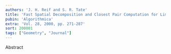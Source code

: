```yaml
---
authors: 'J. H. Reif and S. R. Tate'
title: 'Fast Spatial Decomposition and Closest Pair Computation for Limited Precision Input'
pubin: 'Algorithmica'
extra: 'Vol. 28, 2000, pp. 271-287'
sort: 200001
tags: ["Geometry", "Journal"]
---
```

Abstract
